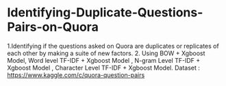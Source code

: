 # Identifying-Duplicate-Questions-Pairs-on-Quora
1.Identifying if the questions asked on Quora are duplicates or
replicates of each other by making a suite of new factors.
2. Using BOW + Xgboost Model, Word level TF-IDF + Xgboost Model , N-gram Level TF-IDF + Xgboost Model , Character Level TF-IDF + Xgboost Model.
Dataset : https://www.kaggle.com/c/quora-question-pairs
